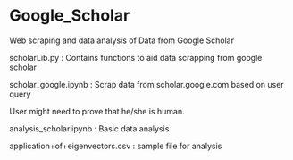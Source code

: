 # Google_Scholar
Web scraping and data analysis of Data from Google Scholar

scholarLib.py  : Contains functions to aid data scrapping from google scholar

scholar_google.ipynb    : Scrap data from scholar.google.com based on user query

User might need to prove that he/she is human.

analysis_scholar.ipynb    : Basic data analysis


application+of+eigenvectors.csv     : sample file for analysis
